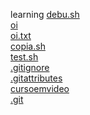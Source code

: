 learning 
<a href='https://gabrielryanft.github.io/learning/debu.sh/' target='_blank' rel='next'>debu.sh</a><br/>
<a href='https://gabrielryanft.github.io/learning/oi/' target='_blank' rel='next'>oi</a><br/>
<a href='https://gabrielryanft.github.io/learning/oi.txt/' target='_blank' rel='next'>oi.txt</a><br/>
<a href='https://gabrielryanft.github.io/learning/copia.sh/' target='_blank' rel='next'>copia.sh</a><br/>
<a href='https://gabrielryanft.github.io/learning/test.sh/' target='_blank' rel='next'>test.sh</a><br/>
<a href='https://gabrielryanft.github.io/learning/.gitignore/' target='_blank' rel='next'>.gitignore</a><br/>
<a href='https://gabrielryanft.github.io/learning/.gitattributes/' target='_blank' rel='next'>.gitattributes</a><br/>
<a href='https://gabrielryanft.github.io/learning/cursoemvideo/' target='_blank' rel='next'>cursoemvideo</a><br/>
<a href='https://gabrielryanft.github.io/learning/.git/' target='_blank' rel='next'>.git</a><br/>
